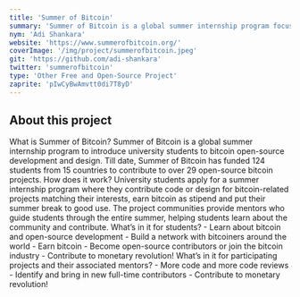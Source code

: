 ```yaml
---
title: 'Summer of Bitcoin'
summary: 'Summer of Bitcoin is a global summer internship program focused on introducing university students to bitcoin open-source development and design. Till date, Summer of Bitcoin has funded 124 students from 15 countries to contribute to over 29 open-source bitcoin projects.'
nym: 'Adi Shankara'
website: 'https://www.summerofbitcoin.org/'
coverImage: '/img/project/summerofbitcoin.jpeg'
git: 'https://github.com/adi-shankara'
twitter: 'summerofbitcoin'
type: 'Other Free and Open-Source Project'
zaprite: 'pIwCyBwAmvtt0di7T8yD'
---
```


## About this project

What is Summer of Bitcoin? Summer of Bitcoin is a global summer internship program to introduce university students to bitcoin open-source development and design. Till date, Summer of Bitcoin has funded 124 students from 15 countries to contribute to over 29 open-source bitcoin projects. How does it work? University students apply for a summer internship program where they contribute code or design for bitcoin-related projects matching their interests, earn bitcoin as stipend and put their summer break to good use. The project communities provide mentors who guide students through the entire summer, helping students learn about the community and contribute. What’s in it for students? - Learn about bitcoin and open-source development - Build a network with bitcoiners around the world - Earn bitcoin - Become open-source contributors or join the bitcoin industry - Contribute to monetary revolution! What’s in it for participating projects and their associated mentors? - More code and more code reviews - Identify and bring in new full-time contributors - Contribute to monetary revolution!